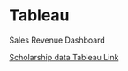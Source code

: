 # Tableau
Sales Revenue Dashboard

[Scholarship data Tableau Link](https://public.tableau.com/app/profile/tanu.roy/viz/ScholarshipReport/InterestingView)
